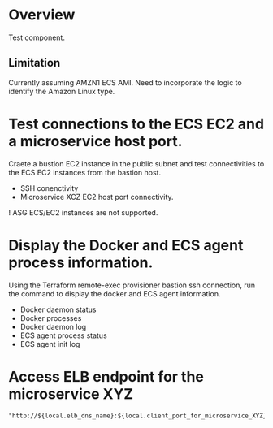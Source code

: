 # Overview
Test component. 

## Limitation
Currently assuming AMZN1 ECS AMI. Need to incorporate the logic to identify the Amazon Linux type.

# Test connections to the ECS EC2 and a microservice host port.

Craete a bustion EC2 instance in the public subnet and test connectivities to the ECS EC2 instances from the bastion host.
* SSH conenctivity
* Microservice XCZ EC2 host port connectivity.

! ASG ECS/EC2 instances are not supported.

# Display the Docker and ECS agent process information.

Using the Terraform remote-exec provisioner bastion ssh connection, run the command to display the docker and ECS agent information.

* Docker daemon status
* Docker processes
* Docker daemon log
* ECS agent process status
* ECS agent init log

# Access ELB endpoint for the microservice XYZ
```
"http://${local.elb_dns_name}:${local.client_port_for_microservice_XYZ}"
```